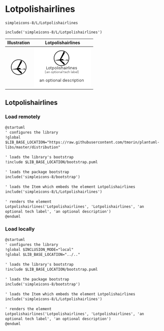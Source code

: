# Lotpolishairlines


```text
simpleicons-8/L/Lotpolishairlines
```

```text
include('simpleicons-8/L/Lotpolishairlines')
```



| Illustration | Lotpolishairlines |
| :---: | :---: |
| ![illustration for Illustration](../../simpleicons-8/L/Lotpolishairlines.png) | ![illustration for Lotpolishairlines](../../simpleicons-8/L/Lotpolishairlines.Local.png) |




## Lotpolishairlines

### Load remotely
```plantuml
@startuml
' configures the library
!global $LIB_BASE_LOCATION="https://raw.githubusercontent.com/tmorin/plantuml-libs/master/distribution"

' loads the library's bootstrap
!include $LIB_BASE_LOCATION/bootstrap.puml

' loads the package bootstrap
include('simpleicons-8/bootstrap')

' loads the Item which embeds the element Lotpolishairlines
include('simpleicons-8/L/Lotpolishairlines')

' renders the element
Lotpolishairlines('Lotpolishairlines', 'Lotpolishairlines', 'an optional tech label', 'an optional description')
@enduml
```

### Load locally
```plantuml
@startuml
' configures the library
!global $INCLUSION_MODE="local"
!global $LIB_BASE_LOCATION="../.."

' loads the library's bootstrap
!include $LIB_BASE_LOCATION/bootstrap.puml

' loads the package bootstrap
include('simpleicons-8/bootstrap')

' loads the Item which embeds the element Lotpolishairlines
include('simpleicons-8/L/Lotpolishairlines')

' renders the element
Lotpolishairlines('Lotpolishairlines', 'Lotpolishairlines', 'an optional tech label', 'an optional description')
@enduml
```

